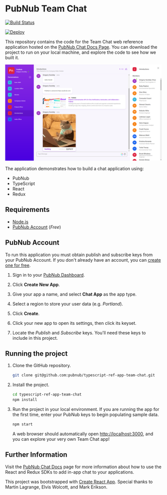 # PubNub Team Chat

[![Build Status](https://travis-ci.com/pubnub/typescript-ref-app-team-chat.svg?token=ey6rVJnpqsBKpxXy2fYF&branch=master)](https://travis-ci.com/pubnub/typescript-ref-app-team-chat)

[![Deploy](https://www.herokucdn.com/deploy/button.svg)](https://heroku.com/deploy)

This repository contains the code for the Team Chat web reference application hosted on the [PubNub Chat Docs Page](https://www.pubnub.com/docs/chat/quickstart#quickstart). You can download the project to run on your local machine, and explore the code to see how we built it.

![alt text](team-chat-preview.png "Reference App")

The application demonstrates how to build a chat application using:

- PubNub
- TypeScript
- React
- Redux

## Requirements

- [Node.js](https://nodejs.org/en/)
- [PubNub Account](#pubnub-account) (*Free*)

## PubNub Account

To run this application you must obtain publish and subscribe keys from your PubNub Account. If you don't already have an account, you can [create one for free](https://dashboard.pubnub.com/).

1. Sign in to your [PubNub Dashboard](https://dashboard.pubnub.com/).

1. Click **Create New App**.

1. Give your app a name, and select **Chat App** as the app type.

1. Select a region to store your user data (e.g. *Portland*).

1. Click **Create**.

1. Click your new app to open its settings, then click its keyset.

1. Locate the *Publish* and *Subscribe* keys. You'll need these keys to include in this project.

## Running the project

1. Clone the GitHub repository.

    ```bash
    git clone git@github.com:pubnub/typescript-ref-app-team-chat.git
    ```

1. Install the project.

    ```bash
    cd typescript-ref-app-team-chat
    npm install
    ```

1. Run the project in your local environment. If you are running the app for the first time, enter your PubNub keys to begin populating sample data.

    ```bash
    npm start
    ```

    A web browser should automatically open [http://localhost:3000](http://localhost:3000), and you can explore your very own Team Chat app!

## Further Information

Visit the [PubNub Chat Docs](https://www.pubnub.com/docs/chat) page for more information about how to use the React and Redux SDKs to add in-app chat to your applications.

This project was bootstrapped with [Create React App](https://github.com/facebook/create-react-app). Special thanks to Martin Lagrange, Elvis Wolcott, and Mark Erikson.
